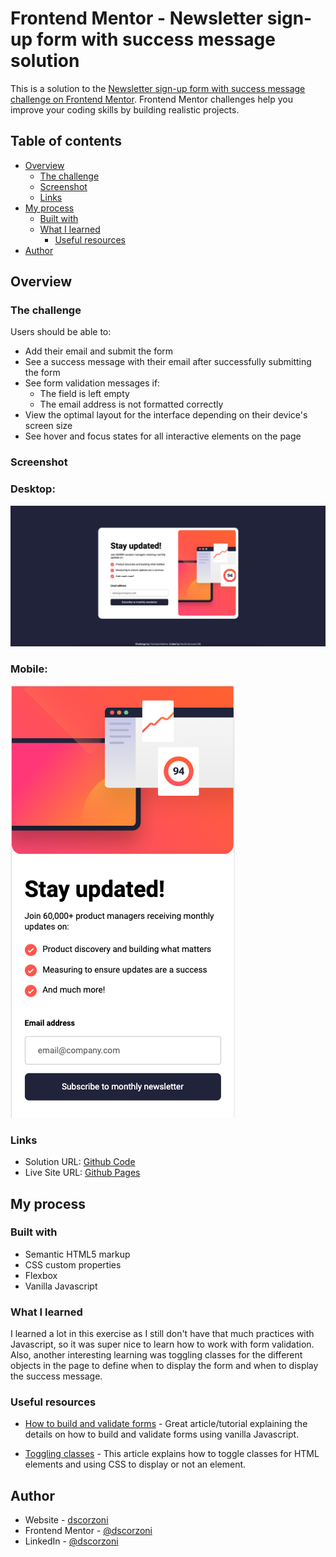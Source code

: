 # Frontend Mentor - Newsletter sign-up form with success message solution

This is a solution to the [Newsletter sign-up form with success message challenge on Frontend Mentor](https://www.frontendmentor.io/challenges/newsletter-signup-form-with-success-message-3FC1AZbNrv). Frontend Mentor challenges help you improve your coding skills by building realistic projects.

## Table of contents

- [Overview](#overview)
  - [The challenge](#the-challenge)
  - [Screenshot](#screenshot)
  - [Links](#links)
- [My process](#my-process)
  - [Built with](#built-with)
  - [What I learned](#what-i-learned)
    - [Useful resources](#useful-resources)
- [Author](#author)

## Overview

### The challenge

Users should be able to:

- Add their email and submit the form
- See a success message with their email after successfully submitting the form
- See form validation messages if:
  - The field is left empty
  - The email address is not formatted correctly
- View the optimal layout for the interface depending on their device's screen size
- See hover and focus states for all interactive elements on the page

### Screenshot

### Desktop:

![Screenshot Desktop](./screenshot-desktop.png)

### Mobile:

![Screenshot Desktop](./screenshot-mobile.png)

### Links

- Solution URL: [Github Code](https://github.com/dscorzoni/project-newsletter-signup)
- Live Site URL: [Github Pages](https://dscorzoni.github.io/project-newsletter-signup)

## My process

### Built with

- Semantic HTML5 markup
- CSS custom properties
- Flexbox
- Vanilla Javascript

### What I learned

I learned a lot in this exercise as I still don't have that much practices with Javascript, so it was super nice to learn how to work with form validation. Also, another interesting learning was toggling classes for the different objects in the page to define when to display the form and when to display the success message.

### Useful resources

- [How to build and validate forms](https://www.freecodecamp.org/news/build-and-validate-beautiful-forms-with-vanilla-html-css-js/) - Great article/tutorial explaining the details on how to build and validate forms using vanilla Javascript.

- [Toggling classes](https://stackoverflow.com/questions/27853884/media-queries-and-image-swapping) - This article explains how to toggle classes for HTML elements and using CSS to display or not an element.

## Author

- Website - [dscorzoni](https://www.github.com/dscorzoni)
- Frontend Mentor - [@dscorzoni](https://www.frontendmentor.io/profile/dscorzoni)
- LinkedIn - [@dscorzoni](https://www.linkedin.com/in/dscorzoni/)
